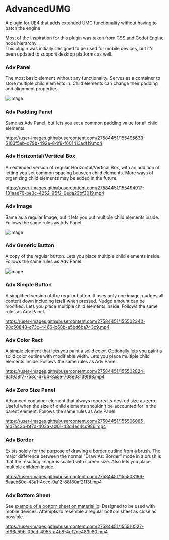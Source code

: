 # AdvancedUMG
A plugin for UE4 that adds extended UMG functionality without having to patch the engine

Most of the inspiration for this plugin was taken from CSS and Godot Engine node hierarchy.   
This plugin was initially designed to be used for mobile devices, but it's been updated to support desktop platforms as well.

### Adv Panel
The most basic element without any functionality. Serves as a container to store multiple child elements in. Child elements can change their padding and alignment properties.

![image](https://user-images.githubusercontent.com/27584451/155496182-942d06ca-0b1a-4d37-b5d0-aed514f256a0.png)

### Adv Padding Panel
Same as Adv Panel, but lets you set a common padding value for all child elements.


https://user-images.githubusercontent.com/27584451/155495633-5103f5eb-d79b-492e-84f8-f601413adf19.mp4


### Adv Horizontal/Vertical Box
An extended version of regular Horizontal/Vertical Box, with an addition of letting you set common spacing between child elements. More ways of organizing child elements may be added in the future.


https://user-images.githubusercontent.com/27584451/155494917-131aae76-be3c-4252-95f2-0eda29bf3019.mp4


### Adv Image
Same as a regular Image, but it lets you put multiple child elements inside. Follows the same rules as Adv Panel.

![image](https://user-images.githubusercontent.com/27584451/155499470-57dde08d-1547-4c2c-9e00-cbdcf445b8a0.png)

### Adv Generic Button
A copy of the regular button. Lets you place multiple child elements inside. Follows the same rules as Adv Panel.

![image](https://user-images.githubusercontent.com/27584451/155501624-2d07b691-b808-47ed-aefe-e5e80f5c490c.png)

### Adv Simple Button
A simplified version of the regular button. It uses only one image, nudges all content down including itself when pressed. Nudge amount can be modified. Lets you place multiple child elements inside. Follows the same rules as Adv Panel.

https://user-images.githubusercontent.com/27584451/155502340-98c50848-c73c-4466-b68b-e5bd6ba743c9.mp4


### Adv Color Rect
A simple element that lets you paint a solid color. Optionally lets you paint a solid color outline with modifiable width. Lets you place multiple child elements inside. Follows the same rules as Adv Panel.

https://user-images.githubusercontent.com/27584451/155502824-6af9a8f7-753c-47b4-8a5e-768e03139f88.mp4


### Adv Zero Size Panel
Advanced container element that always reports its desired size as zero. Useful when the size of child elements shouldn't be accounted for in the parent element. Follows the same rules as Adv Panel.


https://user-images.githubusercontent.com/27584451/155506085-a1d7a42b-bf7d-403a-a001-43d4ec4cc986.mp4

### Adv Border
Exists solely for the purpose of drawing a border outline from a brush. The major difference between the normal "Draw As: Border" mode in a brush is that the resulting image is scaled with screen size. Also lets you place multiple children inside.

https://user-images.githubusercontent.com/27584451/155508186-8aaeb60e-43a1-4ccc-9a12-88f80af2113f.mp4


### Adv Bottom Sheet
See [example of a bottom sheet on material.io](https://material.io/components/sheets-bottom). Designed to be used with mobile devices. Attempts to resemble a regular bottom sheet as close as possible.

https://user-images.githubusercontent.com/27584451/155510527-ef96a59b-09ed-4955-a4b8-4ef2dc483c80.mp4
